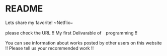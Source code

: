 # README

Lets share my favorite! ~Netflix~

please check the URL !!
My first Delivarable of　programming !!

You can see information about works posted by other users on this website !!
Please tell us your recommended work !!
